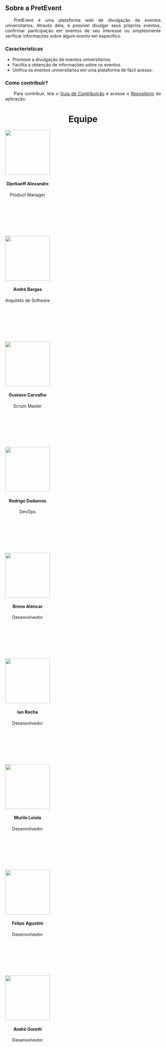 ## Sobre a PretEvent

<p style="text-align:justify">&emsp;&emsp;PretEvent é uma plataforma web de divulgação de eventos universitários. Através dela, é possível divulgar seus próprios eventos, confirmar participação em eventos de seu interesse ou simplesmente verificar informações sobre algum evento em específico.</p>

### Características

* Promove a divulgação de eventos universitários.
* Facilita a obtenção de informações sobre os eventos.
* Unifica os eventos universitários em uma plataforma de fácil acesso.

### Como contribuir?

<p style="text-align:justify">&emsp;&emsp;Para contribuir, leia o <a href="CONTRIBUTING.md">Guia de Contribuição</a> e acesse o <a href="https://github.com/fga-eps-mds/2019.1-PretEvent">Repositório</a> da aplicação. </p>

<h1 style="text-align:center">Equipe</h1>

<div style="float:left;margin:0 110px 110px 0">
    <img align="center" width="145" height="145" src="https://avatars0.githubusercontent.com/u/29778115?s=460&v=4">
    <h4 style="text-align:center">Djorkaeff Alexandre</h4>
    <p style="text-align:center">Product Manager</p>
</div>

<div style="float:left;margin:0 110px 110px 0">
    <img align="center" width="145" height="145" src="https://avatars0.githubusercontent.com/u/29279567?s=460&v=4">
    <h4 style="text-align:center"> André Bargas</h4>
    <p style="text-align:center">Arquiteto de Software</p> 
</div>

<div style="float:left;margin:0 110px 110px 0">
    <img align="center" width="145" height="145" src="https://avatars3.githubusercontent.com/u/23438547?s=460&v=4">
    <h4  style="text-align:center"> Gustavo Carvalho</h4>
    <p style="text-align:center">Scrum Master</p>
</div>

<div style="float:left;margin:0 110px 110px 0">
    <img align="center" width="145" height="145" src="https://avatars0.githubusercontent.com/u/17864231?s=460&v=4">
    <h4  style="text-align:center">Rodrigo Dadamos</h4>
    <p  style="text-align:center">DevOps</p> 
</div>

<div style="float:left;margin:0 110px 110px 0">
    <img align="center" width="145" height="145" src="https://avatars0.githubusercontent.com/u/26636105?s=460&v=4">
    <h4 style="text-align:center"> Breno Alencar</h4>
    <p style="text-align:center">Desenvolvedor</p> 
</div>

<div style="float:left;margin:0 110px 110px 0">
    <img align="center" width="145" height="145" src="https://avatars2.githubusercontent.com/u/42422835?s=460&v=4">
    <h4 style="text-align:center">Ian Rocha</h4>
    <p style="text-align:center">Desenvolvedor</p>
</div>

<div style="float:left;margin:0 110px 110px 0">
    <img align="center" width="145" height="145" src="https://avatars2.githubusercontent.com/u/48605413?s=460&v=4">
    <h4 style="text-align:center">Murilo Loiola</h4>
    <p style="text-align:center">Desenvolvedor</p>
</div>

<div style="float:left;margin:0 110px 110px 0">
    <img align="center" width="145" height="145" src="https://avatars2.githubusercontent.com/u/23579166?s=460&v=4">
    <h4 style="text-align:center">Felipe Agustini</h4>
    <p style="text-align:center">Desenvolvedor</p> 
</div>

<div style="float:left;margin:0 110px 110px 0">
    <img align="center" width="145" height="145" src="https://avatars2.githubusercontent.com/u/40605515?s=460&v=4">
    <h4 style="text-align:center">André Goretti</h4>
    <p style="text-align:center">Desenvolvedor</p>
</div>

